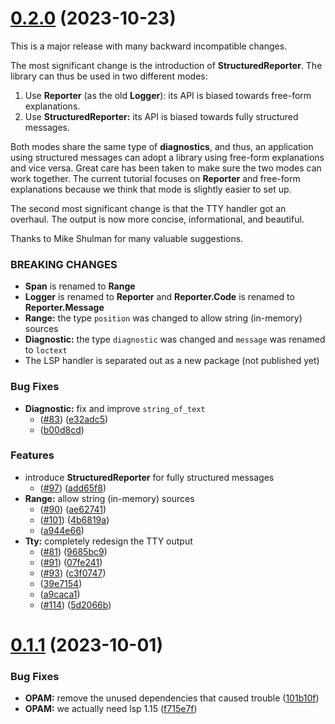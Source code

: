 # [0.2.0](https://github.com/RedPRL/asai/compare/0.1.1...0.2.0) (2023-10-23)

This is a major release with many backward incompatible changes.

The most significant change is the introduction of **StructuredReporter**. The library can thus be used in two different modes:

1. Use **Reporter** (as the old **Logger**): its API is biased towards free-form explanations.
2. Use **StructuredReporter:** its API is biased towards fully structured messages.

Both modes share the same type of **diagnostics**, and thus, an application using structured messages can adopt a library using free-form explanations and vice versa. Great care has been taken to make sure the two modes can work together. The current tutorial focuses on **Reporter** and free-form explanations because we think that mode is slightly easier to set up.

The second most significant change is that the TTY handler got an overhaul. The output is now more concise, informational, and beautiful.

Thanks to Mike Shulman for many valuable suggestions.

### BREAKING CHANGES

- **Span** is renamed to **Range**
- **Logger** is renamed to **Reporter** and **Reporter.Code** is renamed to **Reporter.Message**
- **Range:** the type `position` was changed to allow string (in-memory) sources
- **Diagnostic:** the type `diagnostic` was changed and `message` was renamed to `loctext`
- The LSP handler is separated out as a new package (not published yet)

### Bug Fixes

- **Diagnostic:** fix and improve `string_of_text`
  - ([#83](https://github.com/RedPRL/asai/issues/83)) ([e32adc5](https://github.com/RedPRL/asai/commit/e32adc5fbbd8cca6c2c0f633afa2ec1beb716f71))
  - ([b00d8cd](https://github.com/RedPRL/asai/commit/b00d8cd2eee9e51ea89fed8d0988d20fb7964e00))

### Features

- introduce **StructuredReporter** for fully structured messages
  - ([#97](https://github.com/RedPRL/asai/issues/97)) ([add65f8](https://github.com/RedPRL/asai/commit/add65f81ddc6a37734d32c4363d7abf45d96aa3c))
- **Range:** allow string (in-memory) sources
  - ([#90](https://github.com/RedPRL/asai/issues/90)) ([ae62741](https://github.com/RedPRL/asai/commit/ae62741933f6881a1da8f53be45249d347918321))
  - ([#101](https://github.com/RedPRL/asai/issues/101)) ([4b6819a](https://github.com/RedPRL/asai/commit/4b6819a289c514f92f0fbb06bee6ac5bd79a0962))
  - ([a944e66](https://github.com/RedPRL/asai/commit/a944e668ac16532059dff26064712c6300c3b15b))
- **Tty:** completely redesign the TTY output
  - ([#81](https://github.com/RedPRL/asai/issues/81)) ([9685bc9](https://github.com/RedPRL/asai/commit/9685bc92e0cc1fbff152814d9a7a340f14871be5))
  - ([#91](https://github.com/RedPRL/asai/issues/91)) ([07fe241](https://github.com/RedPRL/asai/commit/07fe24104404a33ea213c1910671d2fa4d14531c))
  - ([#93](https://github.com/RedPRL/asai/issues/93)) ([c3f0747](https://github.com/RedPRL/asai/commit/c3f07479254ad02823500262118de649666e6128))
  - ([39e7154](https://github.com/RedPRL/asai/commit/39e7154b746b5444bc97a24bdbb26e55a83bd2d8))
  - ([a9caca1](https://github.com/RedPRL/asai/commit/a9caca1f2e46e982d8fa56a69528df390dc6f1ef))
  - ([#114](https://github.com/RedPRL/asai/issues/114)) ([5d2066b](https://github.com/RedPRL/asai/commit/5d2066bf530c41e2a920b6258d905cffeeef9229))

# [0.1.1](https://github.com/RedPRL/asai/compare/0.1.0...0.1.1) (2023-10-01)

### Bug Fixes

- **OPAM:** remove the unused dependencies that caused trouble ([101b10f](https://github.com/RedPRL/asai/commit/101b10f784c7b62cd9f1324f5bb855667ae3eb26))
- **OPAM:** we actually need lsp 1.15 ([f715e7f](https://github.com/RedPRL/asai/commit/f715e7faee894fee169235d6626cde0cfbe39f60))
